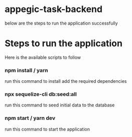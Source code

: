 # appegic-task-backend
below are the steps to run the application successfully

# Steps to run the application
Here is the available scripts to follow

### npm install / yarn
run this command to install add the required dependencies

### npx sequelize-cli db:seed:all
run this command to seed initial data to the database

### npm start / yarn dev
run this command to start the application
